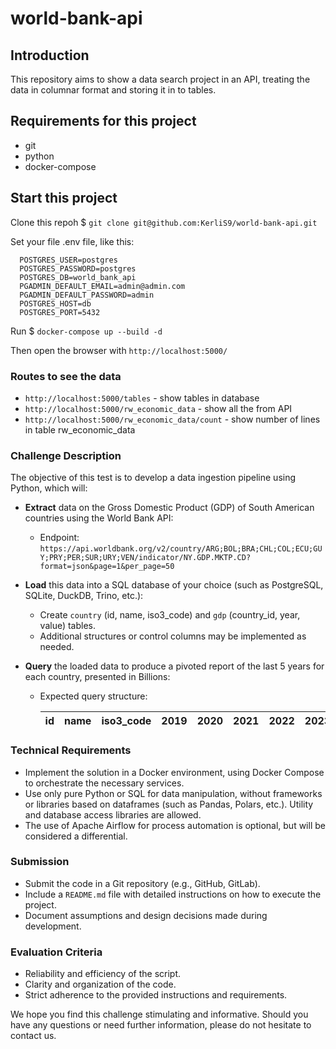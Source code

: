# world-bank-api

## Introduction

This repository aims to show a data search project in an API, treating the data in columnar format and storing it in to tables.

## Requirements for this project
- git
- python
- docker-compose

## Start this project

Clone this repoh $ `git clone git@github.com:KerliS9/world-bank-api.git`

Set your file .env file, like this:
```
  POSTGRES_USER=postgres
  POSTGRES_PASSWORD=postgres
  POSTGRES_DB=world_bank_api
  PGADMIN_DEFAULT_EMAIL=admin@admin.com
  PGADMIN_DEFAULT_PASSWORD=admin
  POSTGRES_HOST=db
  POSTGRES_PORT=5432
```

Run $ `docker-compose up --build -d`

Then open the browser with `http://localhost:5000/`

### Routes to see the data

- `http://localhost:5000/tables` - show tables in database
- `http://localhost:5000/rw_economic_data` - show all the from API
- `http://localhost:5000/rw_economic_data/count` - show number of lines in table rw_economic_data

### Challenge Description

The objective of this test is to develop a data ingestion pipeline using Python, which will:

* **Extract** data on the Gross Domestic Product (GDP) of South American countries using the World Bank API:
  * Endpoint: `https://api.worldbank.org/v2/country/ARG;BOL;BRA;CHL;COL;ECU;GUY;PRY;PER;SUR;URY;VEN/indicator/NY.GDP.MKTP.CD?format=json&page=1&per_page=50`

* **Load** this data into a SQL database of your choice (such as PostgreSQL, SQLite, DuckDB, Trino, etc.):
  * Create `country` (id, name, iso3_code) and `gdp` (country_id, year, value) tables.
  * Additional structures or control columns may be implemented as needed.

* **Query** the loaded data to produce a pivoted report of the last 5 years for each country, presented in Billions:
  * Expected query structure:

    | id | name     | iso3_code | 2019 | 2020 | 2021 | 2022 | 2023 |
    |----|----------|-----------|------|------|------|------|------|

### Technical Requirements

* Implement the solution in a Docker environment, using Docker Compose to orchestrate the necessary services.
* Use only pure Python or SQL for data manipulation, without frameworks or libraries based on dataframes (such as Pandas, Polars, etc.). Utility and database access libraries are allowed.
* The use of Apache Airflow for process automation is optional, but will be considered a differential.

### Submission

* Submit the code in a Git repository (e.g., GitHub, GitLab).
* Include a `README.md` file with detailed instructions on how to execute the project.
* Document assumptions and design decisions made during development.

### Evaluation Criteria

* Reliability and efficiency of the script.
* Clarity and organization of the code.
* Strict adherence to the provided instructions and requirements.

We hope you find this challenge stimulating and informative. Should you have any questions or need further information, please do not hesitate to contact us.